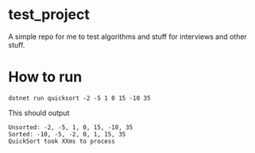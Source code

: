 # test_project
A simple repo for me to test algorithms and stuff for interviews and other stuff.

# How to run
```
dotnet run quicksort -2 -5 1 0 15 -10 35
```
This should output
```
Unsorted: -2, -5, 1, 0, 15, -10, 35
Sorted: -10, -5, -2, 0, 1, 15, 35
QuickSort took XXms to process
```
